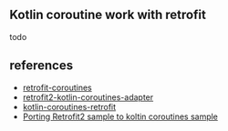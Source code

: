 ## Kotlin coroutine work with retrofit

todo

## references

- [retrofit-coroutines](https://github.com/tinsukE/retrofit-coroutines)
- [retrofit2-kotlin-coroutines-adapter](https://github.com/JakeWharton/retrofit2-kotlin-coroutines-adapter)
- [kotlin-coroutines-retrofit](https://github.com/gildor/kotlin-coroutines-retrofit)
- [Porting Retrofit2 sample to koltin coroutines sample](https://medium.com/@raghunandan2005/retrofit2-and-koltin-coroutines-sample-938a6842b0a1)
